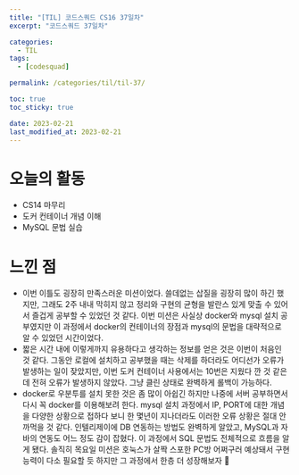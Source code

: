 ```yaml
---
title: "[TIL] 코드스쿼드 CS16 37일차"
excerpt: "코드스쿼드 37일차"

categories:
  - TIL
tags:
  - [codesquad]

permalink: /categories/til/til-37/

toc: true
toc_sticky: true

date: 2023-02-21
last_modified_at: 2023-02-21
---
```


# 오늘의 활동
- CS14 마무리
- 도커 컨테이너 개념 이해
- MySQL 문법 실습

# 느낀 점
- 이번 이틀도 굉장히 만족스러운 미션이었다. 쓸데없는 삽질을 굉장히 많이 하긴 했지만, 그래도 2주 내내 막히지 않고 정리와 구현의 균형을 발란스 있게 맞출 수 있어서 즐겁게 공부할 수 있었던 것 같다. 이번 미션은 사실상 docker와 mysql 설치 공부였지만 이 과정에서 docker의 컨테이너의 장점과 mysql의 문법을 대략적으로 알 수 있었던 시간이었다.
- 짧은 시간 내에 이렇게까지 유용하다고 생각하는 정보를 얻은 것은 이번이 처음인 것 같다. 그동안 로컬에 설치하고 공부했을 때는 삭제를 하더라도 어디선가 오류가 발생하는 일이 잦았지만, 이번 도커 컨테이너 사용에서는 10번은 지웠다 깐 것 같은데 전혀 오류가 발생하지 않았다. 그냥 클린 상태로 완벽하게 롤백이 가능하다.
- docker로 우분투를 설치 못한 것은 좀 많이 아쉽긴 하지만 나중에 서버 공부하면서 다시 꼭 docker를 이용해보려 한다. mysql 설치 과정에서 IP, PORT에 대한 개념을 다양한 상황으로 접하다 보니 한 몇년이 지나더라도 이러한 오류 상황은 절대 안 까먹을 것 같다. 인텔리제이에 DB 연동하는 방법도 완벽하게 알았고, MySQL과 자바의 연동도 어느 정도 감이 잡혔다. 이 과정에서 SQL 문법도 전체적으로 흐름을 알게 됐다. 솔직히 목요일 미션은 호눅스가 살짝 스포한 PC방 어쩌구러 예상돼서 구현 능력이 다소 필요할 듯 하지만 그 과정에서 한층 더 성장해보자 🐳
